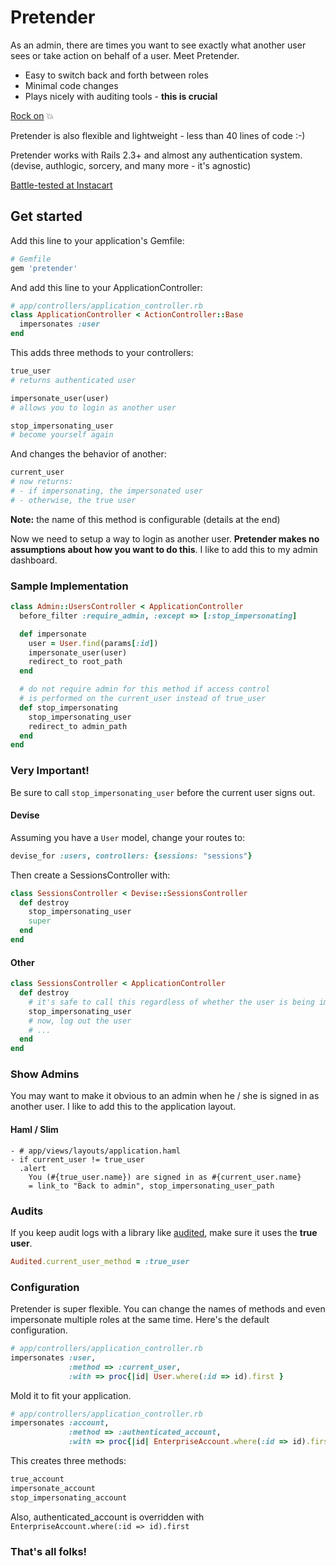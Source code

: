 # Pretender

As an admin, there are times you want to see exactly what another user sees or take action on behalf of a user.  Meet Pretender.

- Easy to switch back and forth between roles
- Minimal code changes
- Plays nicely with auditing tools - **this is crucial**

[Rock on](http://www.youtube.com/watch?v=SBjQ9tuuTJQ) :boom:

Pretender is also flexible and lightweight - less than 40 lines of code :-)

Pretender works with Rails 2.3+ and almost any authentication system.
(devise, authlogic, sorcery, and many more - it's agnostic)

[Battle-tested at Instacart](https://www.instacart.com)

## Get started

Add this line to your application's Gemfile:

```ruby
# Gemfile
gem 'pretender'
```

And add this line to your ApplicationController:

```ruby
# app/controllers/application_controller.rb
class ApplicationController < ActionController::Base
  impersonates :user
end
```

This adds three methods to your controllers:

```ruby
true_user
# returns authenticated user

impersonate_user(user)
# allows you to login as another user

stop_impersonating_user
# become yourself again
  ```

And changes the behavior of another:

```ruby
current_user
# now returns:
# - if impersonating, the impersonated user
# - otherwise, the true user
```

**Note:** the name of this method is configurable (details at the end)

Now we need to setup a way to login as another user.  **Pretender makes no assumptions about how you want to do this**.  I like to add this to my admin dashboard.

### Sample Implementation

```ruby
class Admin::UsersController < ApplicationController
  before_filter :require_admin, :except => [:stop_impersonating]

  def impersonate
    user = User.find(params[:id])
    impersonate_user(user)
    redirect_to root_path
  end

  # do not require admin for this method if access control
  # is performed on the current_user instead of true_user
  def stop_impersonating
    stop_impersonating_user
    redirect_to admin_path
  end
end
```

### Very Important!

Be sure to call `stop_impersonating_user` before the current user signs out.

#### Devise

Assuming you have a `User` model, change your routes to:

```ruby
devise_for :users, controllers: {sessions: "sessions"}
```

Then create a SessionsController with:

```ruby
class SessionsController < Devise::SessionsController
  def destroy
    stop_impersonating_user
    super
  end
end
```

#### Other

```ruby
class SessionsController < ApplicationController
  def destroy
    # it's safe to call this regardless of whether the user is being impersonated
    stop_impersonating_user
    # now, log out the user
    # ...
  end
end
```

### Show Admins

You may want to make it obvious to an admin when he / she is signed in as another user.  I like to add this to the application layout.

#### Haml / Slim

```haml
- # app/views/layouts/application.haml
- if current_user != true_user
  .alert
    You (#{true_user.name}) are signed in as #{current_user.name}
    = link_to "Back to admin", stop_impersonating_user_path
```

### Audits

If you keep audit logs with a library like [audited](https://github.com/collectiveidea/audited), make sure it uses the **true user**.

```ruby
Audited.current_user_method = :true_user
```

### Configuration

Pretender is super flexible.  You can change the names of methods and even impersonate multiple roles at the same time.  Here's the default configuration.

```ruby
# app/controllers/application_controller.rb
impersonates :user,
             :method => :current_user,
             :with => proc{|id| User.where(:id => id).first }
```

Mold it to fit your application.

```ruby
# app/controllers/application_controller.rb
impersonates :account,
             :method => :authenticated_account,
             :with => proc{|id| EnterpriseAccount.where(:id => id).first }
```

This creates three methods:

```ruby
true_account
impersonate_account
stop_impersonating_account
```

Also, authenticated_account is overridden with `EnterpriseAccount.where(:id => id).first`

### That's all folks!
